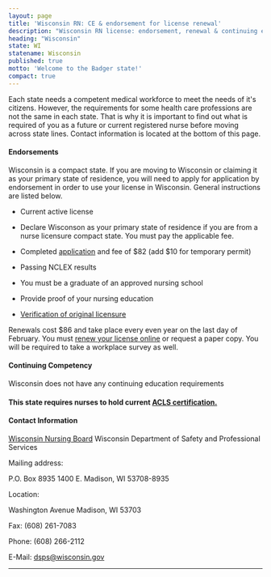 ```yaml
---
layout: page
title: 'Wisconsin RN: CE & endorsement for license renewal'
description: "Wisconsin RN license: endorsement, renewal & continuing education essentials. Stay informed & meet nursing requirements.\r"
heading: "Wisconsin"
state: WI
statename: Wisconsin
published: true
motto: 'Welcome to the Badger state!'
compact: true
---
```


Each state needs a competent medical workforce to meet the needs of it's citizens. However, the requirements for some health care professions are not the same in each state. That is why it is important to find out what is required of you as a future or current registered nurse before moving across state lines. Contact information is located at the bottom of this page.

#### Endorsements

Wisconsin is a compact state. If you are moving to Wisconsin or claiming it as your primary state of residence, you will need to apply for application by endorsement in order to use your license in Wisconsin. General instructions are listed below.

*   Current active license
    
*   Declare Wisconson as your primary state of residence if you are from a nurse licensure compact state. You must pay the applicable fee.
    
*   Completed [application](https://dsps.wi.gov/Credentialing/Business/fm1681.pdf) and fee of $82 (add $10 for temporary permit)
    
*   Passing NCLEX results
    
*   You must be a graduate of an approved nursing school
    
*   Provide proof of your nursing education
    
*   [Verification of original licensure](https://dsps.wi.gov/Credentialing/Business/fm373.pdf)
    

Renewals cost $86 and take place every even year on the last day of February. You must [renew your license online](https://online.drl.wi.gov/UserLogin.aspx) or request a paper copy. You will be required to take a workplace survey as well.

#### Continuing Competency

Wisconsin does not have any continuing education requirements

#### This state requires nurses to hold current [ACLS certification.](https://www.acls.net/wisconsin-acls-pals-bls.htm)

#### Contact Information

[Wisconsin Nursing Board](https://dsps.wi.gov/pages/BoardsCouncils/Nursing/Default.aspx) Wisconsin Department of Safety and Professional Services

Mailing address:

P.O. Box 8935 1400 E.
Madison, WI 53708-8935

Location:

Washington Avenue
Madison, WI 53703

Fax: (608) 261-7083

Phone: (608) 266-2112

E-Mail: <dsps@wisconsin.gov>

* * *
